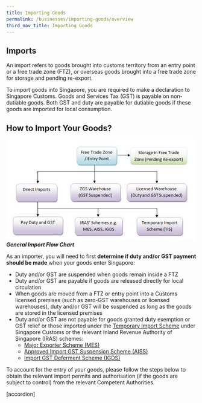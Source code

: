 ```yaml
---
title: Importing Goods
permalink: /businesses/importing-goods/overview
third_nav_title: Importing Goods
---
```


## Imports

An import refers to goods brought into customs territory from an entry point or a free trade zone (FTZ), or overseas goods brought into a free trade zone for storage and pending re-export.

To import goods into Singapore, you are required to make a declaration to Singapore Customs. Goods and Services Tax (GST) is payable on non-dutiable goods. Both GST and duty are payable for dutiable goods if these goods are imported for local consumption.

## How to Import Your Goods?
![how to import your goods](images/how-to-import-ur-goods.jpg)
**_General Import Flow Chart_**

As an importer, you will need to first  **determine if duty and/or GST payment should be made**  when your goods enter Singapore:

-   Duty and/or GST are suspended when goods remain inside a FTZ
-   Duty and/or GST are payable if goods are released directly for local circulation
-   When goods are moved from a FTZ or entry point into a Customs licensed premises (such as zero-GST warehouses or licensed warehouses), duty and/or GST will be suspended as long as the goods are stored in the licensed premises
-   Duty and/or GST are not payable for goods granted duty exemption or GST relief or those imported under the  [Temporary Import Scheme](https://www.customs.gov.sg/businesses/importing-goods/temporary-import-scheme) under Singapore Customs or the relevant Inland Revenue Authority of Singapore (IRAS) schemes:
    -   [Major Exporter Scheme (MES)](https://www.customs.gov.sg/businesses/customs-schemes-licences-framework/iras-schemes/major-exporter-scheme)
    -   [Approved Import GST Suspension Scheme (AISS)](https://www.customs.gov.sg/businesses/customs-schemes-licences-framework/iras-schemes/approved-import-gst-suspension-scheme)
    -   [Import GST Deferment Scheme (IGDS)](https://www.customs.gov.sg/businesses/customs-schemes-licences-framework/iras-schemes/import-gst-deferment-scheme-igds)

To account for the entry of your goods, please follow the steps below to obtain the relevant import permits and authorisation (if the goods are subject to control) from the relevant Competent Authorities.

[accordion]
